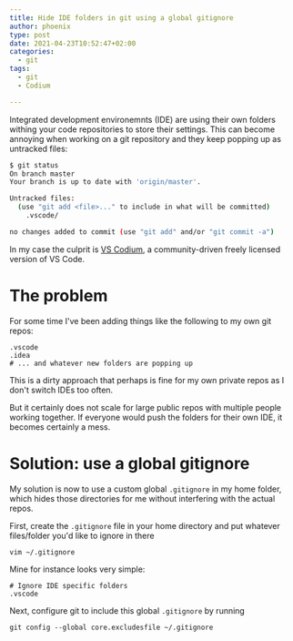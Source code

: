 ```yaml
---
title: Hide IDE folders in git using a global gitignore
author: phoenix
type: post
date: 2021-04-23T10:52:47+02:00
categories:
  - git
tags:
  - git
  - Codium

---
```

Integrated development environemnts (IDE) are using their own folders withing your code repositories to store their settings.
This can become annoying when working on a git repository and they keep popping up as untracked files:

```bash
$ git status
On branch master
Your branch is up to date with 'origin/master'.

Untracked files:
  (use "git add <file>..." to include in what will be committed)
	.vscode/

no changes added to commit (use "git add" and/or "git commit -a")
```

In my case the culprit is [VS Codium](https://vscodium.com/), a community-driven freely licensed version of VS Code.

# The problem

For some time I've been adding things like the following to my own git repos:

    .vscode
	.idea
	# ... and whatever new folders are popping up

This is a dirty approach that perhaps is fine for my own private repos as I don't switch IDEs too often.

But it certainly does not scale for large public repos with multiple people working together.
If everyone would push the folders for their own IDE, it becomes certainly a mess.

# Solution: use a global gitignore

My solution is now to use a custom global `.gitignore` in my home folder, which hides those directories for me without interfering with the actual repos.

First, create the `.gitignore` file in your home directory and put whatever files/folder you'd like to ignore in there

    vim ~/.gitignore

Mine for instance looks very simple:

    # Ignore IDE specific folders
	.vscode

Next, configure git to include this global `.gitignore` by running

    git config --global core.excludesfile ~/.gitignore

